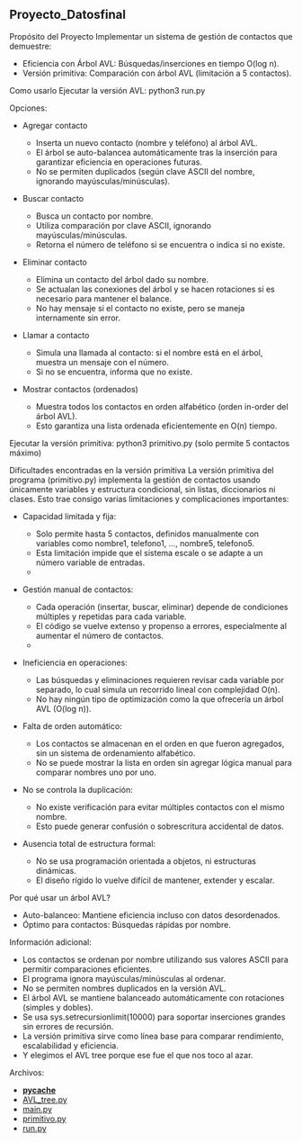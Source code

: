 ## Proyecto_Datosfinal

Propósito del Proyecto
Implementar un sistema de gestión de contactos que demuestre:
- Eficiencia con Árbol AVL: Búsquedas/inserciones en tiempo O(log n).
- Versión primitiva: Comparación con árbol AVL (limitación a 5 contactos).

Como usarlo
Ejecutar la versión AVL:
python3 run.py

Opciones:
- Agregar contacto
  - Inserta un nuevo contacto (nombre y teléfono) al árbol AVL.
  - El árbol se auto-balancea automáticamente tras la inserción para garantizar eficiencia en operaciones futuras.
  - No se permiten duplicados (según clave ASCII del nombre, ignorando mayúsculas/minúsculas).

- Buscar contacto
    - Busca un contacto por nombre.
    - Utiliza comparación por clave ASCII, ignorando mayúsculas/minúsculas.
    - Retorna el número de teléfono si se encuentra o indica si no existe.

- Eliminar contacto
  - Elimina un contacto del árbol dado su nombre.
  - Se actualan las conexiones del árbol y se hacen rotaciones si es necesario para mantener el balance.
  - No hay mensaje si el contacto no existe, pero se maneja internamente sin error.

- Llamar a contacto
  - Simula una llamada al contacto: si el nombre está en el árbol, muestra un mensaje con el número.
  - Si no se encuentra, informa que no existe.

- Mostrar contactos (ordenados)
  - Muestra todos los contactos en orden alfabético (orden in-order del árbol AVL).
  - Esto garantiza una lista ordenada eficientemente en O(n) tiempo.


Ejecutar la versión primitiva:
python3 primitivo.py
(solo permite 5 contactos máximo)

Dificultades encontradas en la versión primitiva
La versión primitiva del programa (primitivo.py) implementa la gestión de contactos usando únicamente variables y estructura condicional, sin listas, diccionarios ni clases. Esto trae consigo varias limitaciones y complicaciones importantes:
  - Capacidad limitada y fija:
    - Solo permite hasta 5 contactos, definidos manualmente con variables como nombre1, telefono1, ..., nombre5, telefono5.
    - Esta limitación impide que el sistema escale o se adapte a un número variable de entradas.
    - 
  - Gestión manual de contactos:
    - Cada operación (insertar, buscar, eliminar) depende de condiciones múltiples y repetidas para cada variable.
    - El código se vuelve extenso y propenso a errores, especialmente al aumentar el número de contactos.
    - 
  - Ineficiencia en operaciones:
    - Las búsquedas y eliminaciones requieren revisar cada variable por separado, lo cual simula un recorrido lineal con complejidad O(n).
    - No hay ningún tipo de optimización como la que ofrecería un árbol AVL (O(log n)).

  - Falta de orden automático:
    - Los contactos se almacenan en el orden en que fueron agregados, sin un sistema de ordenamiento alfabético.
    - No se puede mostrar la lista en orden sin agregar lógica manual para comparar nombres uno por uno.

  - No se controla la duplicación:
    - No existe verificación para evitar múltiples contactos con el mismo nombre.
    - Esto puede generar confusión o sobrescritura accidental de datos.

  - Ausencia total de estructura formal:
    - No se usa programación orientada a objetos, ni estructuras dinámicas.
    - El diseño rígido lo vuelve difícil de mantener, extender y escalar.


Por qué usar un árbol AVL?
- Auto-balanceo: Mantiene eficiencia incluso con datos desordenados.
- Óptimo para contactos: Búsquedas rápidas por nombre.


Información adicional:
- Los contactos se ordenan por nombre utilizando sus valores ASCII para permitir comparaciones eficientes.
- El programa ignora mayúsculas/minúsculas al ordenar.
- No se permiten nombres duplicados en la versión AVL.
- El árbol AVL se mantiene balanceado automáticamente con rotaciones (simples y dobles).
- Se usa sys.setrecursionlimit(10000) para soportar inserciones grandes sin errores de recursión.
- La versión primitiva sirve como línea base para comparar rendimiento, escalabilidad y eficiencia.
- Y elegimos el AVL tree porque ese fue el que nos toco al azar.


Archivos:

- [__pycache__](https://github.com/Nachopacca24/Proyecto_Datosfinal/tree/master/__pycache__)
- [AVL_tree.py](https://github.com/Nachopacca24/Proyecto_Datosfinal/blob/master/AVL_tree.py)
- [main.py](https://github.com/Nachopacca24/Proyecto_Datosfinal/blob/master/main.py)
- [primitivo.py](https://github.com/Nachopacca24/Proyecto_Datosfinal/blob/master/primitivo.py)
- [run.py](https://github.com/Nachopacca24/Proyecto_Datosfinal/blob/master/run.py)
